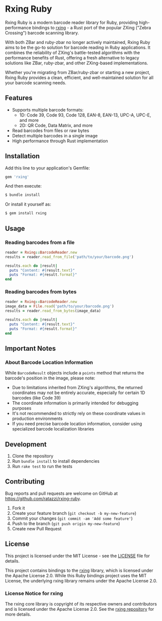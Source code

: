 # Rxing Ruby

Rxing Ruby is a modern barcode reader library for Ruby, providing high-performance bindings to [rxing](https://github.com/rxing-core/rxing) - a Rust port of the popular ZXing ("Zebra Crossing") barcode scanning library.

With both ZBar and ruby-zbar no longer actively maintained, Rxing Ruby aims to be the go-to solution for barcode reading in Ruby applications. It combines the reliability of ZXing's battle-tested algorithms with the performance benefits of Rust, offering a fresh alternative to legacy solutions like ZBar, ruby-zbar, and other ZXing-based implementations.

Whether you're migrating from ZBar/ruby-zbar or starting a new project, Rxing Ruby provides a clean, efficient, and well-maintained solution for all your barcode scanning needs.

## Features

- Supports multiple barcode formats:
  - 1D: Code 39, Code 93, Code 128, EAN-8, EAN-13, UPC-A, UPC-E, and more
  - 2D: QR Code, Data Matrix, and more
- Read barcodes from files or raw bytes
- Detect multiple barcodes in a single image
- High performance through Rust implementation

## Installation

Add this line to your application's Gemfile:

```ruby
gem 'rxing'
```

And then execute:

```bash
$ bundle install
```

Or install it yourself as:

```bash
$ gem install rxing
```

## Usage

### Reading barcodes from a file

```ruby
reader = Rxing::BarcodeReader.new
results = reader.read_from_file('path/to/your/barcode.png')

results.each do |result|
  puts "Content: #{result.text}"
  puts "Format: #{result.format}"
end
```

### Reading barcodes from bytes

```ruby
reader = Rxing::BarcodeReader.new
image_data = File.read('path/to/your/barcode.png')
results = reader.read_from_bytes(image_data)

results.each do |result|
  puts "Content: #{result.text}"
  puts "Format: #{result.format}"
end
```

## Important Notes

### About Barcode Location Information

While `BarcodeResult` objects include a `points` method that returns the barcode's position in the image, please note:

- Due to limitations inherited from ZXing's algorithms, the returned coordinates may not be entirely accurate, especially for certain 1D barcodes (like Code 39)
- The coordinate information is primarily intended for debugging purposes
- It's not recommended to strictly rely on these coordinate values in production environments
- If you need precise barcode location information, consider using specialized barcode localization libraries

## Development

1. Clone the repository
2. Run `bundle install` to install dependencies
3. Run `rake test` to run the tests

## Contributing

Bug reports and pull requests are welcome on GitHub at https://github.com/ratazzi/rxing-ruby.

1. Fork it
2. Create your feature branch (`git checkout -b my-new-feature`)
3. Commit your changes (`git commit -am 'Add some feature'`)
4. Push to the branch (`git push origin my-new-feature`)
5. Create new Pull Request

## License

This project is licensed under the MIT License - see the [LICENSE](LICENSE) file for details.

This project contains bindings to the [rxing](https://github.com/rxing-core/rxing) library, which is licensed under the Apache License 2.0. While this Ruby bindings project uses the MIT License, the underlying rxing library remains under the Apache License 2.0.

### License Notice for rxing

The rxing core library is copyright of its respective owners and contributors and is licensed under the Apache License 2.0. See the [rxing repository](https://github.com/rxing-core/rxing) for more details.

